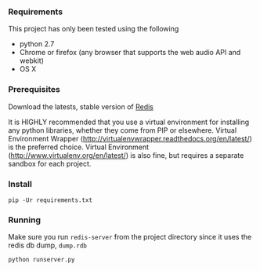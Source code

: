 ### Requirements
This project has only been tested using the following
* python 2.7
* Chrome or firefox (any browser that supports the web audio API and webkit)
* OS X

### Prerequisites
Download the latests, stable version of [Redis](http://redis.io/)

It is HIGHLY recommended that you use a virtual environment for installing any
python libraries, whether they come from PIP or elsewhere.
Virtual Environment Wrapper (http://virtualenvwrapper.readthedocs.org/en/latest/)
is the preferred choice. Virtual Environment (http://www.virtualenv.org/en/latest/)
is also fine, but requires a separate sandbox for each project.

### Install
`pip -Ur requirements.txt`

### Running
Make sure you run `redis-server` from the project directory since it uses
the redis db dump, `dump.rdb`

`python runserver.py`
